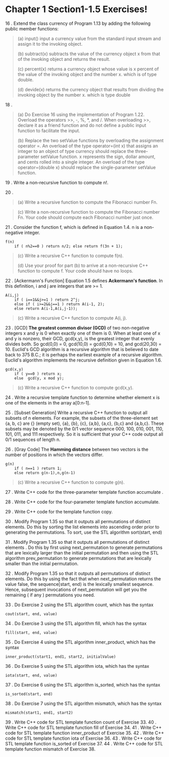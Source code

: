 

Chapter 1 Section1-1.5 Exercises!
===================

16 . Extend the class currency of Program 1.13 by adding the following public member functions:

> (a) input() input a currency value from the standard input stream and assign it to the invoking object.
> 
> (b) subtract(x) subtracts the value of the currency object x from that of the invoking object and returns the result. 
> 
> (c) percent(x) returns a currency object whose value is x percent of the value of the invoking object and the number x. which is of type double. 
> 
> (d) devide(x) returns the currency object that results from dividing the invoking object by the number x. which is type double

18 .

> (a) Do Exercise 16 using the implementation of Program 1.22. Overload the operators >>, -, %, *, and /. When overloading >>, declare it as a friend function and do not define a public input function to facilitate the input.
> 
> (b) Replace the two setValue functions by overloading the assignment operator =. An overload of the type operator=(int x) that assigns an integer to an object of type currency should replace the three-parameter setValue function. x represents the sign, dollar amount, and cents rolled into a single integer. An overload of the type operator=(double x) should replace the single-parameter setValue function. 

19 . Write a non-recursive function to compute n!. 

20 . 

> (a) Write a recursive function to compute the Fibonacci number Fn. 
> 

> (c) Write a non-recursive function to compute the Fibonacci number Fn. Your code should compute each Fibonacci number just once.  

21 . Consider the function f, which is defined in Equation 1.4. n is a non-negative integer.

    f(n)
	    if ( n%2==0 ) return n/2; else return f(3n + 1);

> (c) Write a recursive C++ function to compute f(n).
> 
> (d) Use your proof for part (b) to arrive at a non-recursive C++ function to compute f. Your code should have no loops.

22 . [Ackermann's Function] Equation 1.5 defines **Ackermann's function**. In this definition, i and j are integers that are >= 1.

    A(i,j)
	    if ( i==1&&j>=1 ) return 2^j;
	    else if ( i>=2&&j==1 ) return A(i-1, 2);
	    else return A(i-1,A(i,j-1));

> (c) Write a recursive C++ function to compute A(i, j).


23 . [GCD] **The greatest common divisor (GCD)** of two non-negative integers x and y is 0 when exactly one of them is 0. When at least one of x and y is nonzero, their GCD, gcd(x,y), is the greatest integer that evenly divides both. So gcd(0,0) = 0, gcd(10,0) = gcd(0,10) = 10, and gcd(20,30) = 10. Euclid's GCD algorithm is a recursive algorithm that is believed to date back to 375 B.C.; it is perhaps the earliest example of a recursive algorithm. Euclid's algorithm implements the recursive definition given in Equation 1.6.

    gcd(x,y)
	    if ( y==0 ) return x;
	    else  gcd(y, x mod y);

> (c) Write a recursive C++ function to compute gcd(x,y).

24 . Write a recursive template function to determine whether element x is one of the elements in the array a[0:n-1].

25 . [Subset Generation] Write a recursive C++ function to output all subsets of n elements. For example, the subsets of the three-element set {a, b, c} are {} (empty set), {a}, {b}, {c}, {a,b}, {a,c}, {b,c} and {a,b,c}. These subsets may be denoted by the 0/1 vector sequence 000, 100, 010, 001, 110, 101, 011, and 111 respectively.  So it is sufficient that your C++ code output all 0/1 sequences of length n.

26 . [Gray Code] The **Hamming distance** between two vectors is the number of positions in which the vectors differ. 

    g(n)
	    if ( n==1 ) return 1;
	    else return g(n-1),n,g(n-1)

> (c) Write a recursive C++ function to compute g(n).

27 . Write C++ code for the three-parameter template function accumulate .

28 . Write C++ code for the four-parameter template function accumulate.

29 . Write C++ code for the template function copy.

30 . Modify Program 1.35 so that it outputs all permutations of distinct elements. Do this by sorting the list elements into ascending order prior to generating the permutations. To sort, use the STL algorithm sort(start, end)

31 . Modify Program 1.35 so that it outputs all permutations of distinct elements . Do this by first using next_permutation to generate permutations that are lexically larger than the initial permutation and then using the STL algorithm prev_permutation to generate permutations that are lexically smaller than the initial permutation.

32 . Modify Program 1.35 so that it outputs all permutations of distinct elements. Do this by using the fact that when next_permutation returns the value false, the sequence[start, end) is the lexically smallest sequence. Hence, subsequent invocations of next_permutation will get you the remaining ( if any ) permutations you need.

33 . Do Exercise 2 using the STL  algorithm count, which has the syntax 

    cout(start, end, value)

34 . Do Exercise 3 using the STL algorithm fill, which has the syntax

    fill(start, end, value)

35 . Do Exercise 4 using the STL algorithm inner_product, which has the syntax

    inner_product(start1, end1, start2, initialValue)
36 . Do Exercise 5 using the STL algorithm iota, which has the syntax

    iota(start, end, value)
37 . Do Exercise 6 using the STL algorithm is_sorted, which has the syntax

    is_sorted(start, end)
38 . Do Exercise 7 using the STL algorithm mismatch, which has the syntax

    mismatch(start1, end1, start2)

39 . Write C++ code for STL template function count of Exercise 33.
40 . Write C++ code for STL template function fill of Exercise 34.
41 . Write C++ code for STL template function inner_product of Exercise 35.
42 . Write C++ code for STL template function iota of Exercise 36.
43 . Write C++ code for STL template function is_sorted of Exercise 37.
44 . Write C++ code for STL template function mismatch of Exercise 38.

